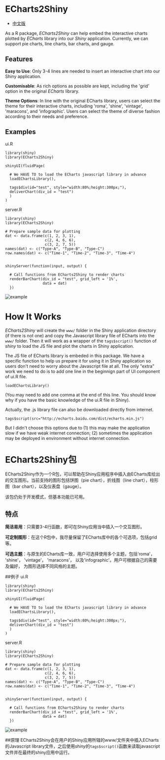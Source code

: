 # ECharts2Shiny

- [中文版](#echarts2shiny包)

As a R package, *ECharts2Shiny* can help embed the interactive charts plotted by *ECharts* library into our *Shiny* application. Currently, we can support pie charts, line charts, bar charts, and gauge.



## Features

**Easy to Use**: Only 3-4 lines are needed to insert an interactive chart into our Shiny application.

**Customisable**: As rich options as possible are kept, including the 'grid' option in the original *ECharts* library.

**Theme Options**: In line with the original ECharts library, users can select the theme for their interactive charts, including 'roma', 'shine', 'vintage', 'maracons', and 'infographic'. Users can select the theme of diverse fashion according to their needs and preference.



## Examples

ui.R

```{r}
library(shiny)
library(ECharts2Shiny)

shinyUI(fluidPage(

  # We HAVE TO to load the ECharts javascript library in advance
  loadEChartsLibrary(),

  tags$div(id="test", style="width:80%;height:300px;"),
  deliverChart(div_id = "test")
  )
)
```

server.R

```{r}
library(shiny)
library(ECharts2Shiny)

# Prepare sample data for plotting
dat <- data.frame(c(1, 2, 3, 1),
                  c(2, 4, 6, 6),
                  c(3, 2, 7, 5))
names(dat) <- c("Type-A", "Type-B", "Type-C")
row.names(dat) <- c("Time-1", "Time-2", "Time-3", "Time-4")


shinyServer(function(input, output) {

  # Call functions from ECharts2Shiny to render charts
  renderBarChart(div_id = "test", grid_left = '1%',
                 data = dat)
  })

```
![example](http://me.seekingqed.com/files/do_NOT_remove-used_by_ECharts2Shiny_repo.png)




# How It Works

*ECharts2Shiny* will create the `www/` folder in the Shiny application directory (if there is not one) and copy the Javascript library file of ECharts into the `www/` folder. Then it will work as a wrapper of the `tags$script()` function of *shiny* to load the JS file and plot the charts in Shiny application.

The JS file of ECharts library is embeded in this package. We have a specific function to help us prepare it for using it in Shiny application so users don't need to worry about the Javascript file at all. The only "extra" work we need to do is to add one line in the beginnign part of UI component of ui.R file.
```
loadEChartsLibrary()
```
(You may need to add one comma at the end of this line. You should know why if you have the basic knowledge of the ui.R file in Shiny).

Actually, the .js library file can also be downloaded directly from internet.
```{r}
tags$script(src="http://echarts.baidu.com/dist/echarts.min.js")
```
But I didn't choose this options due to (1) this may make the application slow if we have weak internet connection; (2) sometimes the application may be deployed in environment without internet connection.





# ECharts2Shiny包

ECharts2Shiny作为一个R包，可以帮助在Shiny应用程序中插入由ECharts库绘出的交互图形。当前支持的图形包括饼图（pie chart），折线图（line chart），柱形图（bar chart），以及仪表盘（gauge）。

该包仍处于开发模式，但基本功能已可用。


## 特点
**简洁易用**：只需要3-4行函数，即可在Shiny应用当中插入一个交互图形。

**可定制图形**：在这个R包中，我尽量保留了ECharts库中的各个可选项，包括grid等。

**可选主题**：与原生的ECharts库一致，用户可选择使用多个主题，包括'roma'， 'shine'， 'vintage'， 'maracons'， 以及'infographic'。用户可根据自己的需要及偏好， 为图形选择不同风格的主题。



##例子
ui.R

```{r}
library(shiny)
library(ECharts2Shiny)

shinyUI(fluidPage(

  # We HAVE TO to load the ECharts javascript library in advance
  loadEChartsLibrary(),

  tags$div(id="test", style="width:80%;height:300px;"),
  deliverChart(div_id = "test")
  )
)
```

server.R

```{r}
library(shiny)
library(ECharts2Shiny)

# Prepare sample data for plotting
dat <- data.frame(c(1, 2, 3, 1),
                  c(2, 4, 6, 6),
                  c(3, 2, 7, 5))
names(dat) <- c("Type-A", "Type-B", "Type-C")
row.names(dat) <- c("Time-1", "Time-2", "Time-3", "Time-4")


shinyServer(function(input, output) {

  # Call functions from ECharts2Shiny to render charts
  renderBarChart(div_id = "test", grid_left = '1%',
                 data = dat)
  })

```
![example](http://me.seekingqed.com/files/do_NOT_remove-used_by_ECharts2Shiny_repo.png)


##原理
ECharts2Shiny会在用户的Shiny应用所辖的www/文件夹中插入ECharts的Javascript library文件，之后使用*shiny*的`tags$script()`函数来读取javascript文件并在最终的shiny应用中运行。


